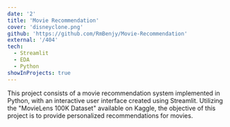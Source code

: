 ```yaml
---
date: '2'
title: 'Movie Recommendation'
cover: 'disneyclone.png'
github: 'https://github.com/RmBenjy/Movie-Recommendation'
external: '/404'
tech:
  - Streamlit
  - EDA
  - Python
showInProjects: true
---
```


This project consists of a movie recommendation system implemented in Python, with an interactive user interface created using Streamlit.
Utilizing the "MovieLens 100K Dataset" available on Kaggle, the objective of this project is to provide personalized recommendations for movies.
